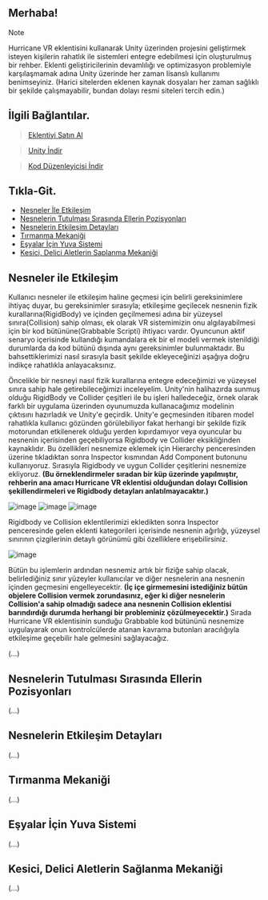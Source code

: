 ## Merhaba!
> [!NOTE]
> Hurricane VR eklentisini kullanarak Unity üzerinden projesini geliştirmek isteyen kişilerin rahatlık ile sistemleri entegre edebilmesi için oluşturulmuş bir rehber. Eklenti geliştiricilerinin devamlılığı ve optimizasyon problemiyle karşılaşmamak adına Unity üzerinde her zaman lisanslı kullanımı benimseyiniz. (Harici sitelerden eklenen kaynak dosyaları her zaman sağlıklı bir şekilde çalışmayabilir, bundan dolayı resmi siteleri tercih edin.)

## İlgili Bağlantılar.
> [Eklentiyi Satın Al](https://assetstore.unity.com/packages/tools/physics/hurricane-vr-physics-interaction-toolkit-177300)

> [Unity İndir](https://unity.com)

> [Kod Düzenleyicisi İndir](https://code.visualstudio.com)

## Tıkla-Git.
- [Nesneler İle Etkileşim](https://github.com/thatsquecy/hurricane-vr-turkce-rehber/blob/main/README.md#nesneler-ile-etkileşim)
- [Nesnelerin Tutulması Sırasında Ellerin Pozisyonları](https://github.com/thatsquecy/hurricane-vr-turkce-rehber)
- [Nesnelerin Etkileşim Detayları](https://github.com/thatsquecy/hurricane-vr-turkce-rehber)
- [Tırmanma Mekaniği](https://github.com/thatsquecy/hurricane-vr-turkce-rehber)
- [Eşyalar İçin Yuva Sistemi](https://github.com/thatsquecy/hurricane-vr-turkce-rehber)
- [Kesici, Delici Aletlerin Saplanma Mekaniği](https://github.com/thatsquecy/hurricane-vr-turkce-rehber)

## Nesneler ile Etkileşim
Kullanıcı nesneler ile etkileşim haline geçmesi için belirli gereksinimlere ihtiyaç duyar, bu gereksinimler sırasıyla; etkileşime geçilecek nesnenin fizik kurallarına(RigidBody) ve içinden geçilmemesi adına bir yüzeysel sınıra(Collision) sahip olması, ek olarak VR sistemimizin onu algılayabilmesi için bir kod bütününe(Grabbable Scripti) ihtiyacı vardır. Oyuncunun aktif senaryo içerisinde kullandığı kumandalara ek bir el modeli vermek istenildiği durumlarda da kod bütünü dışında aynı gereksinimler bulunmaktadır. Bu bahsettiklerimizi nasıl sırasıyla basit şekilde ekleyeceğinizi aşağıya doğru indikçe rahatlıkla anlayacaksınız.

Öncelikle bir nesneyi nasıl fizik kurallarına entegre edeceğimizi ve yüzeysel sınıra sahip hale getirebileceğimizi inceleyelim. Unity'nin halihazırda sunmuş olduğu RigidBody ve Collider çeşitleri ile bu işleri halledeceğiz, örnek olarak farklı bir uygulama üzerinden oyunumuzda kullanacağımız modelinin çıktısını hazırladık ve Unity'e geçirdik. Unity'e geçmesinden itibaren model rahatlıkla kullanıcı gözünden görülebiliyor fakat herhangi bir şekilde fizik motorundan etkilenerek olduğu yerden kıpırdamıyor veya oyuncular bu nesnenin içerisinden geçebiliyorsa Rigidbody ve Collider eksikliğinden kaynaklıdır. Bu özellikleri nesnemize eklemek için Hierarchy penceresinden üzerine tıkladıktan sonra Inspector kısmından Add Component butonunu kullanıyoruz. Sırasıyla Rigidbody ve uygun Collider çeşitlerini nesnemize ekliyoruz.
**(Bu örneklendirmeler sıradan bir küp üzerinde yapılmıştır, rehberin ana amacı Hurricane VR eklentisi olduğundan dolayı Collision şekillendirmeleri ve Rigidbody detayları anlatılmayacaktır.)**


![image](https://github.com/thatsquecy/hurricane-vr-turkce-rehber/assets/48627621/a448f5a0-b810-4917-8c14-c4ec4e6bcd34)
![image](https://github.com/thatsquecy/hurricane-vr-turkce-rehber/assets/48627621/58cbab30-d280-464c-8bbd-c810b7efbcc1)
![image](https://github.com/thatsquecy/hurricane-vr-turkce-rehber/assets/48627621/116036e9-7da1-4780-aa3f-0a09a43e8e5d)

Rigidbody ve Collision eklentilerimizi ekledikten sonra Inspector penceresinde gelen eklenti kategorileri içerisinde nesnenin ağırlığı, yüzeysel sınırının çizgilerinin detaylı görünümü gibi özelliklere erişebilirsiniz.

![image](https://github.com/thatsquecy/hurricane-vr-turkce-rehber/assets/48627621/be307e78-7b77-41a6-9c9f-b9f1b2d89e8d)

Bütün bu işlemlerin ardından nesnemiz artık bir fiziğe sahip olacak, belirlediğiniz sınır yüzeyler kullanıcılar ve diğer nesnelerin ana nesnenin içinden geçmesini engelleyecektir. **(İç içe girmemesini istediğiniz bütün objelere Collision vermek zorundasınız, eğer ki diğer nesnelerin Collision'a sahip olmadığı sadece ana nesnenin Collision eklentisi barındırdığı durumda herhangi bir probleminiz çözülmeyecektir.)** Sırada Hurricane VR eklentisinin sunduğu Grabbable kod bütününü nesnemize uygulayarak onun kontrolcülerde atanan kavrama butonları aracılığıyla etkileşime geçebilir hale gelmesini sağlayacağız.

(...)

## Nesnelerin Tutulması Sırasında Ellerin Pozisyonları

(...)

## Nesnelerin Etkileşim Detayları

(...)

## Tırmanma Mekaniği

(...)

## Eşyalar İçin Yuva Sistemi

(...)

## Kesici, Delici Aletlerin Sağlanma Mekaniği

(...)
